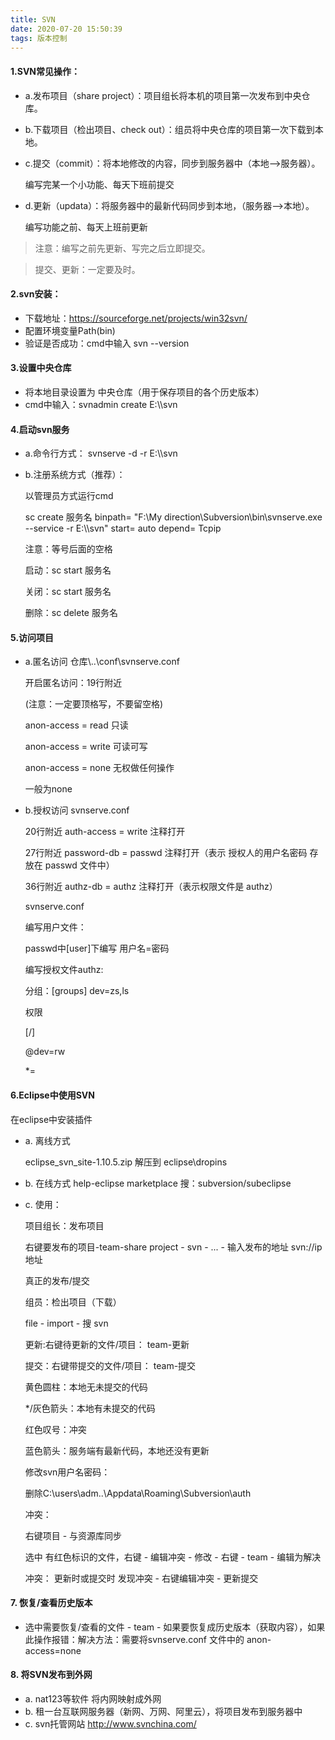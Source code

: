 ```yaml
---
title: SVN
date: 2020-07-20 15:50:39
tags: 版本控制
---
```

#### 1.SVN常见操作：
<!-- more -->
- a.发布项目（share project）：项目组长将本机的项目第一次发布到中央仓库。
- b.下载项目（检出项目、check out）：组员将中央仓库的项目第一次下载到本地。
- c.提交（commit）：将本地修改的内容，同步到服务器中（本地-->服务器）。

    编写完某一个小功能、每天下班前提交
- d.更新（updata）：将服务器中的最新代码同步到本地，（服务器-->本地）。

    编写功能之前、每天上班前更新
> 注意：编写之前先更新、写完之后立即提交。

> 提交、更新：一定要及时。
#### 2.svn安装：
- 下载地址：https://sourceforge.net/projects/win32svn/
- 配置环境变量Path(bin)
- 验证是否成功：cmd中输入 svn --version
#### 3.设置中央仓库
- 将本地目录设置为 中央仓库（用于保存项目的各个历史版本）
- cmd中输入：svnadmin create E:\\\\svn
#### 4.启动svn服务
- a.命令行方式：
        svnserve -d -r E:\\\\svn
- b.注册系统方式（推荐）：

    以管理员方式运行cmd

    sc create 服务名 binpath= "F:\My direction\Subversion\bin\svnserve.exe --service -r E:\\\\svn" start= auto depend= Tcpip

    注意：等号后面的空格

    启动：sc start 服务名

    关闭：sc start 服务名

    删除：sc delete 服务名
#### 5.访问项目
- a.匿名访问
    仓库\\..\conf\svnserve.conf

    开启匿名访问：19行附近

    (注意：一定要顶格写，不要留空格)

    anon-access = read 只读

    anon-access = write 可读可写
        
    anon-access = none 无权做任何操作
        
    一般为none
- b.授权访问
    svnserve.conf

    20行附近 auth-access = write 注释打开

    27行附近 password-db = passwd 注释打开（表示 授权人的用户名密码 存放在 passwd 文件中）

    36行附近 authz-db = authz 注释打开（表示权限文件是 authz）

    svnserve.conf

    编写用户文件：

    passwd中[user]下编写  用户名=密码

    编写授权文件authz:

    分组：[groups] dev=zs,ls

    权限

    [/]

    @dev=rw

    *= 
#### 6.Eclipse中使用SVN
在eclipse中安装插件

- a. 离线方式

    eclipse_svn_site-1.10.5.zip 解压到 eclipse\dropins
- b. 在线方式
    help-eclipse marketplace 搜：subversion/subeclipse
- c. 使用：

    项目组长：发布项目

    右键要发布的项目-team-share project - svn - ... - 输入发布的地址 svn://ip地址

    真正的发布/提交

    组员：检出项目（下载）
        
    file - import - 搜 svn

    更新:右键待更新的文件/项目： team-更新
    
    提交：右键带提交的文件/项目： team-提交

    黄色圆柱：本地无未提交的代码

    */灰色箭头：本地有未提交的代码

    红色叹号：冲突

    蓝色箭头：服务端有最新代码，本地还没有更新

    修改svn用户名密码：

    删除C:\users\adm..\Appdata\Roaming\Subversion\auth

    冲突：

     右键项目 - 与资源库同步

     选中 有红色标识的文件，右键 - 编辑冲突 - 修改 - 右键 - team - 编辑为解决

     冲突： 更新时或提交时 发现冲突 - 右键编辑冲突 - 更新提交
#### 7. 恢复/查看历史版本

* 选中需要恢复/查看的文件 - team - 如果要恢复成历史版本（获取内容），如果此操作报错：解决方法：需要将svnserve.conf 文件中的 anon-access=none
#### 8. 将SVN发布到外网

- a. nat123等软件 将内网映射成外网
- b. 租一台互联网服务器（新网、万网、阿里云），将项目发布到服务器中
- c. svn托管网站 http://www.svnchina.com/ 
